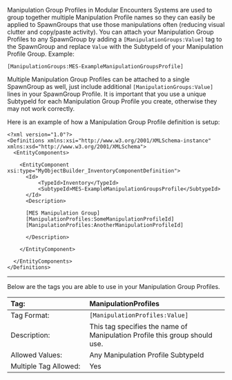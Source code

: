 Manipulation Group Profiles in Modular Encounters Systems are used to group together multiple Manipulation Profile names so they can easily be applied to SpawnGroups that use those manipulations often (reducing visual clutter and copy/paste activity). You can attach your Manipulation Group Profiles to any SpawnGroup by adding a `[ManipulationGroups:Value]` tag to the SpawnGroup and replace `Value` with the SubtypeId of your Manipulation Profile Group. Example:

`[ManipulationGroups:MES-ExampleManipulationGroupsProfile]`

Multiple Manipulation Group Profiles can be attached to a single SpawnGroup as well, just include additional `[ManipulationGroups:Value]` lines in your SpawnGroup Profile. It is important that you use a unique SubtypeId for each Manipulation Group Profile you create, otherwise they may not work correctly.

Here is an example of how a Manipulation Group Profile definition is setup:

```
<?xml version="1.0"?>
<Definitions xmlns:xsi="http://www.w3.org/2001/XMLSchema-instance" xmlns:xsd="http://www.w3.org/2001/XMLSchema">
  <EntityComponents>

    <EntityComponent xsi:type="MyObjectBuilder_InventoryComponentDefinition">
      <Id>
          <TypeId>Inventory</TypeId>
          <SubtypeId>MES-ExampleManipulationGroupsProfile</SubtypeId>
      </Id>
      <Description>

      [MES Manipulation Group]
      [ManipulationProfiles:SomeManipulationProfileId]
      [ManipulationProfiles:AnotherManipulationProfileId]
      
      </Description>
      
    </EntityComponent>

  </EntityComponents>
</Definitions>
```

***

Below are the tags you are able to use in your Manipulation Group Profiles.  

<!--ManipulationProfiles-->
|Tag:&nbsp;&nbsp;&nbsp;&nbsp;&nbsp;&nbsp;&nbsp;&nbsp;&nbsp;&nbsp;&nbsp;&nbsp;&nbsp;&nbsp;&nbsp;&nbsp;&nbsp;&nbsp;&nbsp;&nbsp;&nbsp;&nbsp;&nbsp;&nbsp;&nbsp;&nbsp;&nbsp;&nbsp;&nbsp;&nbsp;&nbsp;|ManipulationProfiles|
|:----|:----|
|Tag Format:|`[ManipulationProfiles:Value]`|
|Description:|This tag specifies the name of Manipulation Profile this group should use.|
|Allowed Values:|Any Manipulation Profile SubtypeId|
|Multiple Tag Allowed:|Yes|

<!--  -->
